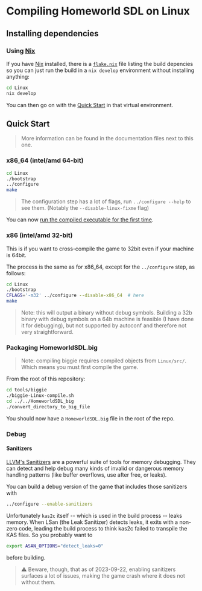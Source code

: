 # Compiling Homeworld SDL on Linux

## Installing dependencies

### Using [Nix]

If you have [Nix] installed, there is a [`flake.nix`](flake.nix) file listing the build depencies so you can just run the build in a `nix develop` environment without installing anything:

``` sh
cd Linux
nix develop
```

You can then go on with the [Quick Start](#quick-start) in that virtual environment.

[Nix]: https://nixos.org/nix/

## Quick Start

> More information can be found in the documentation files next to this one.

### x86_64 (intel/amd 64-bit)

``` sh
cd Linux
./bootstrap
../configure
make
```

> The configuration step has a lot of flags, run `../configure --help` to see them. (Notably the `--disable-linux-fixme` flag)


You can now [run the compiled executable for the first time](../README#running-the-game-for-the-first-time).

### x86 (intel/amd 32-bit)

This is if you want to cross-compile the game to 32bit even if your machine is 64bit.

The process is the same as for x86_64, except for the `../configure` step, as follows:

``` sh
cd Linux
./bootstrap
CFLAGS='-m32' ../configure --disable-x86_64  # here
make
```

> Note: this will output a binary without debug symbols. Building a 32b binary with debug symbols on a 64b machine is feasible (I have done it for debugging), but not supported by autoconf and therefore not very straightforward.

### Packaging HomeworldSDL.big

> Note: compiling biggie requires compiled objects from `Linux/src/`. Which means you must first compile the game.

From the root of this repository:

``` sh
cd tools/biggie
./biggie-Linux-compile.sh
cd ../../HomeworldSDL_big
./convert_directory_to_big_file
```

You should now have a `HomeworldSDL.big` file in the root of the repo.

### Debug

#### Sanitizers

[LLVM's Sanitizers] are a powerful suite of tools for memory debugging.
They can detect and help debug many kinds of invalid or dangerous memory handling patterns (like buffer overflows, use after free, or leaks).

You can build a debug version of the game that includes those sanitizers with

```sh
../configure --enable-sanitizers
```

Unfortunately `kas2c` itself -- which is used in the build process -- leaks memory.
When LSan (the Leak Sanitizer) detects leaks, it exits with a non-zero code, leading the build process to think kas2c failed to transpile the KAS files. So you probably want to

```sh
export ASAN_OPTIONS="detect_leaks=0"
```

before building.

> ⚠️ Beware, though, that as of 2023-09-22, enabling sanitizers surfaces a lot of issues, making the game crash where it does not without them.

[LLVM's Sanitizers]: https://clang.llvm.org/docs/AddressSanitizer.html

